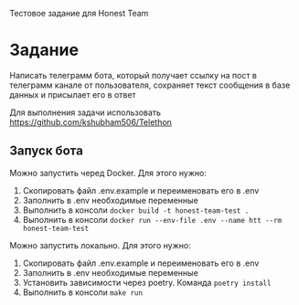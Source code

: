 Тестовое задание для Honest Team

Задание
=======


Написать телеграмм бота, который получает ссылку на пост в телеграмм канале от пользователя, сохраняет текст сообщения в базе данных и присылает его в ответ

Для выполнения задачи использовать https://github.com/kshubham506/Telethon

Запуск бота
----------

Можно запустить черед Docker. Для этого нужно:

1. Скопировать файл .env.example и переименовать его в .env
2. Заполнить в .env необходимые переменные
3. Выполнить в консоли `docker build -t honest-team-test .`
4. Выполнить в консоли `docker run --env-file .env --name htt --rm honest-team-test`

Можно запустить локально. Для этого нужно:

1. Скопировать файл .env.example и переименовать его в .env
2. Заполнить в .env необходимые переменные
3. Установить зависимости через poetry. Команда `poetry install`
4. Выполнить в консоли `make run`
